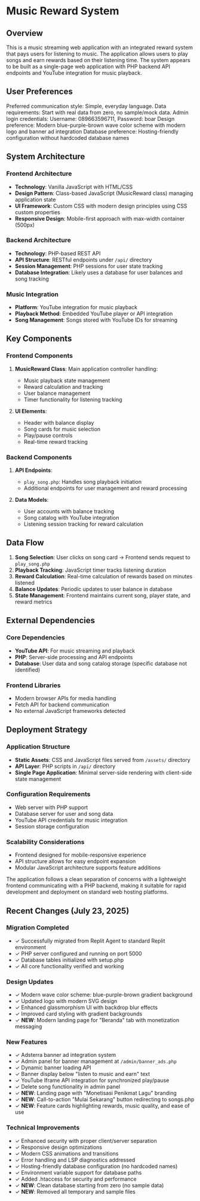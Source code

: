 # Music Reward System

## Overview

This is a music streaming web application with an integrated reward system that pays users for listening to music. The application allows users to play songs and earn rewards based on their listening time. The system appears to be built as a single-page web application with PHP backend API endpoints and YouTube integration for music playback.

## User Preferences

Preferred communication style: Simple, everyday language.
Data requirements: Start with real data from zero, no sample/mock data.
Admin login credentials: Username: 089663596711, Password: boar
Design preference: Modern blue-purple-brown wave color scheme with modern logo and banner ad integration
Database preference: Hosting-friendly configuration without hardcoded database names

## System Architecture

### Frontend Architecture
- **Technology**: Vanilla JavaScript with HTML/CSS
- **Design Pattern**: Class-based JavaScript (MusicReward class) managing application state
- **UI Framework**: Custom CSS with modern design principles using CSS custom properties
- **Responsive Design**: Mobile-first approach with max-width container (500px)

### Backend Architecture
- **Technology**: PHP-based REST API
- **API Structure**: RESTful endpoints under `/api/` directory
- **Session Management**: PHP sessions for user state tracking
- **Database Integration**: Likely uses a database for user balances and song tracking

### Music Integration
- **Platform**: YouTube integration for music playback
- **Playback Method**: Embedded YouTube player or API integration
- **Song Management**: Songs stored with YouTube IDs for streaming

## Key Components

### Frontend Components
1. **MusicReward Class**: Main application controller handling:
   - Music playback state management
   - Reward calculation and tracking
   - User balance management
   - Timer functionality for listening tracking

2. **UI Elements**:
   - Header with balance display
   - Song cards for music selection
   - Play/pause controls
   - Real-time reward tracking

### Backend Components
1. **API Endpoints**:
   - `play_song.php`: Handles song playback initiation
   - Additional endpoints for user management and reward processing

2. **Data Models**:
   - User accounts with balance tracking
   - Song catalog with YouTube integration
   - Listening session tracking for reward calculation

## Data Flow

1. **Song Selection**: User clicks on song card → Frontend sends request to `play_song.php`
2. **Playback Tracking**: JavaScript timer tracks listening duration
3. **Reward Calculation**: Real-time calculation of rewards based on minutes listened
4. **Balance Updates**: Periodic updates to user balance in database
5. **State Management**: Frontend maintains current song, player state, and reward metrics

## External Dependencies

### Core Dependencies
- **YouTube API**: For music streaming and playback
- **PHP**: Server-side processing and API endpoints
- **Database**: User data and song catalog storage (specific database not identified)

### Frontend Libraries
- Modern browser APIs for media handling
- Fetch API for backend communication
- No external JavaScript frameworks detected

## Deployment Strategy

### Application Structure
- **Static Assets**: CSS and JavaScript files served from `/assets/` directory
- **API Layer**: PHP scripts in `/api/` directory
- **Single Page Application**: Minimal server-side rendering with client-side state management

### Configuration Requirements
- Web server with PHP support
- Database server for user and song data
- YouTube API credentials for music integration
- Session storage configuration

### Scalability Considerations
- Frontend designed for mobile-responsive experience
- API structure allows for easy endpoint expansion
- Modular JavaScript architecture supports feature additions

The application follows a clean separation of concerns with a lightweight frontend communicating with a PHP backend, making it suitable for rapid development and deployment on standard web hosting platforms.

## Recent Changes (July 23, 2025)

### Migration Completed
- ✓ Successfully migrated from Replit Agent to standard Replit environment
- ✓ PHP server configured and running on port 5000
- ✓ Database tables initialized with setup.php
- ✓ All core functionality verified and working

### Design Updates
- ✓ Modern wave color scheme: blue-purple-brown gradient background
- ✓ Updated logo with modern SVG design
- ✓ Enhanced glassmorphism UI with backdrop blur effects
- ✓ Improved card styling with gradient backgrounds
- ✓ **NEW**: Modern landing page for "Beranda" tab with monetization messaging

### New Features
- ✓ Adsterra banner ad integration system
- ✓ Admin panel for banner management at `/admin/banner_ads.php`
- ✓ Dynamic banner loading API
- ✓ Banner display below "listen to music and earn" text
- ✓ YouTube Iframe API integration for synchronized play/pause
- ✓ Delete song functionality in admin panel
- ✓ **NEW**: Landing page with "Monetisasi Penikmat Lagu" branding
- ✓ **NEW**: Call-to-action "Mulai Sekarang" button redirecting to songs.php
- ✓ **NEW**: Feature cards highlighting rewards, music quality, and ease of use

### Technical Improvements
- ✓ Enhanced security with proper client/server separation
- ✓ Responsive design optimizations
- ✓ Modern CSS animations and transitions
- ✓ Error handling and LSP diagnostics addressed
- ✓ Hosting-friendly database configuration (no hardcoded names)
- ✓ Environment variable support for database paths
- ✓ Added .htaccess for security and performance
- ✓ **NEW**: Clean database starting from zero (no sample data)
- ✓ **NEW**: Removed all temporary and sample files